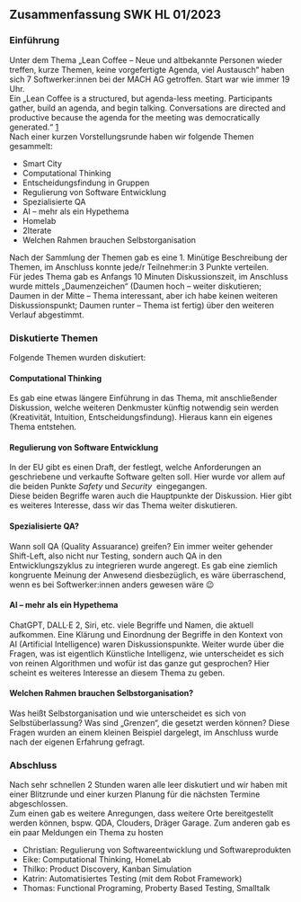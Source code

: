## Zusammenfassung SWK HL 01/2023
### Einführung

Unter dem Thema „Lean Coffee – Neue und altbekannte Personen wieder treffen, kurze Themen, keine vorgefertigte Agenda, viel Austausch“ haben sich 7 Softwerker:innen bei der MACH AG getroffen. 
Start war wie immer 19 Uhr.  
Ein „Lean Coffee is a structured, but agenda-less meeting. Participants gather, build an agenda, and begin talking. Conversations are directed and productive because the agenda for the meeting was 
democratically generated.“ [1](http://leancoffee.org/)  
Nach einer kurzen Vorstellungsrunde haben wir folgende Themen gesammelt:

-   Smart City
-   Computational Thinking
-   Entscheidungsfindung in Gruppen
-   Regulierung von Software Entwicklung
-   Spezialisierte QA
-   AI – mehr als ein Hypethema
-   Homelab
-   2Iterate
-   Welchen Rahmen brauchen Selbstorganisation

Nach der Sammlung der Themen gab es eine 1. Minütige Beschreibung der Themen, im Anschluss konnte jede/r Teilnehmer:in 3 Punkte verteilen.  
Für jedes Thema gab es Anfangs 10 Minuten Diskussionszeit, im Anschluss wurde mittels „Daumenzeichen“ (Daumen hoch – weiter diskutieren; Daumen in der Mitte – Thema interessant, aber ich habe 
keinen weiteren Diskussionspunkt; Daumen runter – Thema ist fertig) über den weiteren Verlauf abgestimmt.

### Diskutierte Themen

Folgende Themen wurden diskutiert:

#### Computational Thinking

Es gab eine etwas längere Einführung in das Thema, mit anschließender Diskussion, welche weiteren Denkmuster künftig notwendig sein werden (Kreativität, Intuition, Entscheidungsfindung). Hieraus 
kann ein eigenes Thema entstehen.

#### Regulierung von Software Entwicklung

In der EU gibt es einen Draft, der festlegt, welche Anforderungen an geschriebene und verkaufte Software gelten soll. Hier wurde vor allem auf die beiden Punkte _Safety_ und _Security_ 
eingegangen.  
Diese beiden Begriffe waren auch die Hauptpunkte der Diskussion. Hier gibt es weiteres Interesse, dass wir das Thema weiter diskutieren.

#### Spezialisierte QA?

Wann soll QA (Quality Assuarance) greifen? Ein immer weiter gehender Shift-Left, also nicht nur Testing, sondern auch QA in den Entwicklungszyklus zu integrieren wurde angeregt. Es gab eine 
ziemlich kongruente Meinung der Anwesend diesbezüglich, es wäre überraschend, wenn es bei Softwerker:innen anders gewesen wäre 😉

#### AI – mehr als ein Hypethema

ChatGPT, DALL·E 2, Siri, etc. viele Begriffe und Namen, die aktuell aufkommen. Eine Klärung und Einordnung der Begriffe in den Kontext von AI (Artificial Intelligence) waren Diskussionspunkte. 
Weiter wurde über die Fragen, was ist eigentlich Künstliche Intelligenz, wie unterscheidet es sich von reinen Algorithmen und wofür ist das ganze gut gesprochen? Hier scheint es weiteres Interesse 
an diesem Thema zu geben.

#### Welchen Rahmen brauchen Selbstorganisation?

Was heißt Selbstorganisation und wie unterscheidet es sich von Selbstüberlassung? Was sind „Grenzen“, die gesetzt werden können? Diese Fragen wurden an einem kleinen Beispiel dargelegt, im 
Anschluss wurde nach der eigenen Erfahrung gefragt.

### Abschluss

Nach sehr schnellen 2 Stunden waren alle leer diskutiert und wir haben mit einer Blitzrunde und einer kurzen Planung für die nächsten Termine abgeschlossen.  
Zum einen gab es weitere Anregungen, dass weitere Orte bereitgestellt werden können, bspw. QDA, Clouders, Dräger Garage. Zum anderen gab es ein paar Meldungen ein Thema zu hosten

-   Christian: Regulierung von Softwareentwicklung und Softwareprodukten
-   Eike: Computational Thinking, HomeLab
-   Thilko: Product Discovery, Kanban Simulation
-   Katrin: Automatisiertes Testing (mit dem Robot Framework)
-   Thomas: Functional Programing, Proberty Based Testing, Smalltalk
